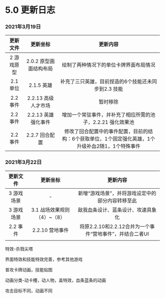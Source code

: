 # 5.0 更新日志



### 2021年3月19日

|  更新文件  |        更新坐标        |                           更新内容                           |
| :--------: | :--------------------: | :----------------------------------------------------------: |
| 2 游戏原型 | 2.0.2 原型画面结构布局 |            绘制了两种情况下的单位卡牌界面布局情况            |
|  2.1 单位  |       2.1.5 英雄       |     补充了三只英雄，目前捏造的6个技能还未同步到2.3 技能      |
|  2.2 事件  |  2.2.13 高级人才市场   |                           暂时移除                           |
|  2.2 事件  |  2.2.13 英雄强化事件   | 增加一个常驻事件，并补充了相应所需的池子，2.2.21 强化效果池  |
|  2.2 事件  |     2.2.7 回合配置     | 修改了回合配置中的事件配置，目前的结构：6个获取单位，1个固定强化英雄，1个升级补血2随1，1个特殊事件 |



### 2021年3月22日

|  更新文件  |          更新坐标           |                         更新内容                         |
| :--------: | :-------------------------: | :------------------------------------------------------: |
| 3 游戏场景 |              -              |     新增“游戏场景”，并将游戏设定中的部分内容转移至此     |
| 3 游戏场景 | 3.1 战场效果规则（4）~（8） |            敌我血条设计、蓝条设计、攻速具象化            |
|  2.2 事件  |       2.2.10 营地事件       | 将原2.2.10和2.2.12合并为一个事件“营地事件”，并结合二者UI |
|            |                             |                                                          |







特效-杀戮尖塔

界面特效和技能特效完善，参考其他游戏



普攻卡牌动画，技能贴图

动画分类-动卡槽，动人物，盖特效，血条蓝条的动画

攻击目标不同，动画不同

